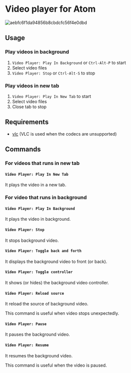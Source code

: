 # Video player for Atom

![aebfc6f1da94856b8cbdcfc56f4e0dbd](https://cloud.githubusercontent.com/assets/177858/3700235/a8a91544-13dd-11e4-98f9-7c8448cc2041.gif)

## Usage

### Play videos in background

1. `Video Player: Play In Background` or `Ctrl-Alt-P` to start
2. Select video files
3. `Video Player: Stop` or `Ctrl-Alt-S` to stop

### Play videos in new tab

1. `Video Player: Play In New Tab` to start
2. Select video files
3. Close tab to stop

## Requirements

- [vlc](http://www.videolan.org/vlc/) (VLC is used when the codecs are unsupported)

## Commands

### For videos that runs in new tab

#### `Video Player: Play In New Tab`

It plays the video in a new tab.

### For video that runs in background

#### `Video Player: Play In Background`

It plays the video in background.

#### `Video Player: Stop`

It stops background video.

#### `Video Player: Toggle back and forth`

It displays the background video to front (or back).

#### `Video Player: Toggle controller`

It shows (or hides) the background video controller.

#### `Video Player: Reload source`

It reload the source of background video.

This command is useful when video stops unexpectedly.

#### `Video Player: Pause`

It pauses the background video.

#### `Video Player: Resume`

It resumes the background video.

This command is useful when the video is paused.

